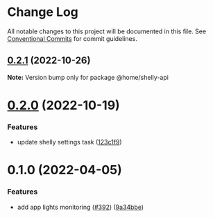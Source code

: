 # Change Log

All notable changes to this project will be documented in this file.
See [Conventional Commits](https://conventionalcommits.org) for commit guidelines.

## [0.2.1](https://github.com/mariusz-kabala/homeAutomation/compare/@home/shelly-api@0.2.0...@home/shelly-api@0.2.1) (2022-10-26)

**Note:** Version bump only for package @home/shelly-api





# [0.2.0](https://github.com/mariusz-kabala/homeAutomation/compare/@home/shelly-api@0.1.0...@home/shelly-api@0.2.0) (2022-10-19)


### Features

* update shelly settings task ([123c1f9](https://github.com/mariusz-kabala/homeAutomation/commit/123c1f94e2abc6f1b4440d3dc71446d51a83ebd3))





# 0.1.0 (2022-04-05)


### Features

* add app lights monitoring ([#392](https://github.com/mariusz-kabala/homeAutomation/issues/392)) ([9a34bbe](https://github.com/mariusz-kabala/homeAutomation/commit/9a34bbe76f2896bf5de009d2d419bd258aecfb6a))

